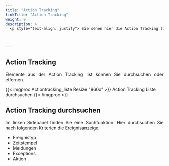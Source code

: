 ```yaml
---
title: "Action Tracking"
linkTitle: "Action Tracking"
weight: 9
description: >
  <p style="text-align: justify"> Sie sehen hier die Action Tracking list mit Zeitstempel, Ereignistyp, Meldungen, Exception. </p>
 


---
```

## Action Tracking 

<p style="text-align: justify">
Elemente aus der Action Tracking list können Sie durchsuchen oder etfernen. </p>

{{< imgproc Actiontracking_liste Resize "960x" >}}
Action Tracking Liste durchsuchen
{{< /imgproc >}}


## Action Tracking durchsuchen

<p style="text-align: justify">
Im linken Sidepanel finden Sie eine Suchfunktion. Hier durchsuchen Sie nach folgenden Kriterien die Ereignisanzeige: </p>

* Ereignistyp 
* Zeitstempel 
* Meldungen
* Exceptions
* Aktion
